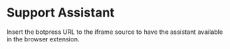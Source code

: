 # Support Assistant

Insert the botpress URL to the iframe source to have the assistant available in the browser extension.